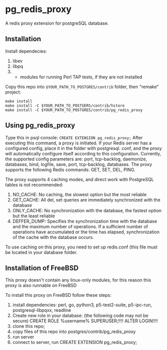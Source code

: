 # pg_redis_proxy
A redis proxy extension for postgreSQL database.

## Installation
Install dependecies:
1) libev
2) libpq
3) + modules for running Perl TAP tests, if they are not installed

Copy this repo into `$YOUR_PATH_TO_POSTGRES/contrib` folder,
then "remake" project:

```
make install
make install -C $YOUR_PATH_TO_POSTGERS/contrib/hstore
make install -C $YOUR_PATH_TO_POSTGRES/contrib/pg_redis_proxy
```

## Using pg_redis_proxy
Type this in psql console:
`CREATE EXTENSION pg_redis_proxy;`
After executing this command, a proxy is initiated. 
If your Redis server has a configured config, 
place it in the folder with postgresql.
conf, and the proxy will automatically configure itself 
according to this configuration. Currently, 
the supported config parameters are: 
port, tcp-backlog, daemonize, databases, bind, logfile, save, 
port, tcp-backlog, databases. 
The proxy supports the following Redis commands: GET, SET, DEL, PING.


The proxy supports 4 caching modes, and direct work with PostgreSQL tables is not recommended:
1) NO_CACHE: No caching, the slowest option but the most reliable
2) GET_CACHE: All del, set queries are immediately synchronized with the database
3) ONLY_CACHE: No synchronization with the database, the fastest option but the least reliable
4) DEFFER_DUMP: Specifies the synchronization time with the 
database and the maximum number of operations.
If a sufficient number of operations have accumulated or the time has elapsed,
synchronization of the cache with the database occurs.

To use caching on this proxy, you need to set up redis.conf (this file must be located in your
database folder. 

## Installation of FreeBSD
This proxy doesn't contain any linux-only modules, for this reason this proxy is also runnable on FreeBSD

To install this proxy on FreeBSD follow these steps:
1) install dependencies: perl, go, python3, p5-test2-suite, p5-ipc-run, postgresql-libpqxx, readline
2) Create new role in your database: (the following code may not be secure)
CREATE ROLE %username% SUPERUSER;!!!!
ALTER LOGIN!!!!
3) clone this repo;
4) copy files of this repo into postgres/contrib/pg_redis_proxy
5) run server
6) connect to server, run CREATE EXTENSION pg_redis_proxy;
